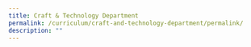 ```yaml
---
title: Craft & Technology Department
permalink: /curriculum/craft-and-technology-department/permalink/
description: ""
---
```

